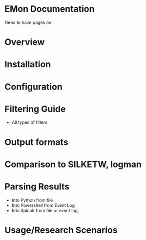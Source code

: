 # EMon Documentation

Need to have pages on:

# Overview

# Installation

# Configuration

# Filtering Guide
 - All types of filters


# Output formats

# Comparison to SILKETW, logman

# Parsing Results
 - Into Python from file
 - Into Powershell from Event Log
 - Into Splunk from file or event log

# Usage/Research Scenarios
